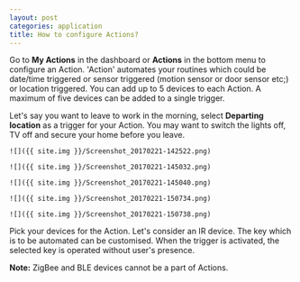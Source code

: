 ```yaml
---
layout: post
categories: application
title: How to configure Actions?
---
```


Go to **My Actions** in the dashboard or **Actions** in the bottom menu to configure an Action. 'Action' automates your routines which could be date/time triggered or sensor triggered (motion sensor or door sensor etc;) or location triggered. You can add up to 5 devices to each Action. A maximum of five devices can be added to a single trigger.

Let's say you want to leave to work in the morning, select **Departing location** as a trigger for your Action. You may want to switch the lights off, TV off and secure your home before you leave.

    ![]({{ site.img }}/Screenshot_20170221-142522.png)

    ![]({{ site.img }}/Screenshot_20170221-145032.png)

    ![]({{ site.img }}/Screenshot_20170221-145040.png)

    ![]({{ site.img }}/Screenshot_20170221-150734.png)

    ![]({{ site.img }}/Screenshot_20170221-150738.png)


Pick your devices for the Action. Let's consider an IR device. The key which is to be automated can be customised. When the trigger is activated, the selected key is operated without user's presence.

**Note:** ZigBee and BLE devices cannot be a part of Actions.